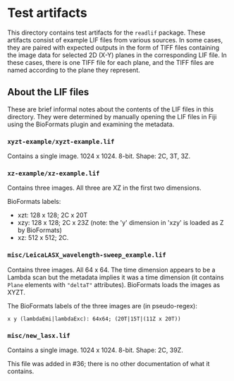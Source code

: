 # Test artifacts

This directory contains test artifacts for the `readlif` package. These artifacts consist of example LIF files from various sources. In some cases, they are paired with expected outputs in the form of TIFF files containing the image data for selected 2D (X-Y) planes in the corresponding LIF file. In these cases, there is one TIFF file for each plane, and the TIFF files are named according to the plane they represent.

## About the LIF files

These are brief informal notes about the contents of the LIF files in this directory. They were determined by manually opening the LIF files in Fiji using the BioFormats plugin and examining the metadata.

### `xyzt-example/xyzt-example.lif`

Contains a single image. 1024 x 1024. 8-bit. Shape: 2C, 3T, 3Z.

### `xz-example/xz-example.lif`

Contains three images. All three are XZ in the first two dimensions.

BioFormats labels:

- xzt: 128 x 128; 2C x 20T
- xzy: 128 x 128; 2C x 23Z (note: the 'y' dimension in 'xzy' is loaded as Z by BioFormats)
- xz: 512 x 512; 2C.

### `misc/LeicaLASX_wavelength-sweep_example.lif`

Contains three images. All 64 x 64. The time dimension appears to be a Lambda scan but the metadata implies it was a time dimension (it contains `Plane` elements with `"deltaT"` attributes). BioFormats loads the images as XYZT.

The BioFormats labels of the three images are (in pseudo-regex):

```
x y (lambdaEmi|lambdaExc): 64x64; (20T|15T|(11Z x 20T))
```

### `misc/new_lasx.lif`

Contains a single image. 1024 x 1024. 8-bit. Shape: 2C, 39Z.

This file was added in #36; there is no other documentation of what it contains.
